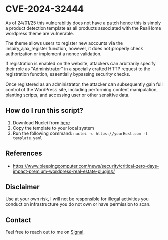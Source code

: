 # CVE-2024-32444

As of 24/01/25 this vulnerabiltiy does not have a patch hence this is simply a product detection template as all products associated with the RealHome wordpress theme are vulnerable. 

The theme allows users to register new accounts via the inspiry_ajax_register function, however, it does not properly check authorization or implement a nonce validation.

If registration is enabled on the website, attackers can arbitrarily specify their role as "Administrator" in a specially crafted HTTP request to the registration function, essentially bypassing security checks.

Once registered as an administrator, the attacker can subsequently gain full control of the WordPress site, including performing content manipulation, planting scripts, and accessing user or other sensitive data.

 ## How do I run this script?

1. Download Nuclei from [here](https://github.com/projectdiscovery/nuclei)
2. Copy the template to your local system
3. Run the following command: `nuclei -u https://yourHost.com -t template.yaml` 

## References

- https://www.bleepingcomputer.com/news/security/critical-zero-days-impact-premium-wordpress-real-estate-plugins/


## Disclaimer

Use at your own risk, I will not be responsible for illegal activities you conduct on infrastructure you do not own or have permission to scan.

## Contact

Feel free to reach out to me on [Signal](https://signal.me/#eu/0Qd68U1ivXNdWCF4hf70UYFo7tB0w-GQqFpYcyV6-yr4exn2SclB6bFeP7wTAxQw).
